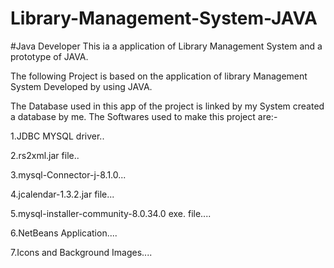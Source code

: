 # Library-Management-System-JAVA

#Java Developer This ia a application of Library Management System and a prototype of JAVA.

The following Project is based on the application of library Management System Developed by using JAVA.

The Database used in this app of the project is linked by my System created a database by me.
The Softwares used to make this project are:-

1.JDBC MYSQL driver..

2.rs2xml.jar file..

3.mysql-Connector-j-8.1.0...

4.jcalendar-1.3.2.jar file...

5.mysql-installer-community-8.0.34.0 exe. file....

6.NetBeans Application....

7.Icons and Background Images....

